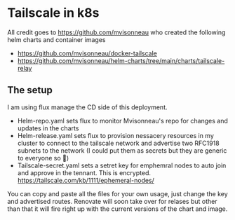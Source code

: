 # Tailscale in k8s

All credit goes to https://github.com/mvisonneau who created the following helm charts and container images
* https://github.com/mvisonneau/docker-tailscale
* https://github.com/mvisonneau/helm-charts/tree/main/charts/tailscale-relay


## The setup
I am using flux manage the CD side of this deployment. 
* Helm-repo.yaml sets flux to monitor Mvisonneau's repo for changes and updates in the charts
* Helm-release.yaml sets flux to provision nessacery resources in my cluster to connect to the tailscale network and advertise two RFC1918 subnets to the network (I could put them as secrets but they are generic to everyone so :shrug:)
* Tailscale-secret.yaml sets a setret key for emphemral nodes to auto join and approve in the tennant. This is encrypted. https://tailscale.com/kb/1111/ephemeral-nodes/ 

You can copy and paste all the files for your own usage, just change the key and advertised routes.
Renovate will soon take over for relases but other than that it will fire right up with the current versions of the chart and image. 